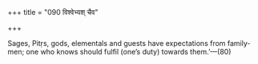+++
title = "090 विश्वेभ्यश् चैव"

+++

Sages, Pitṛs, gods, elementals and guests have expectations from family-men; one who knows should fulfil (one’s duty) towards them.’—(80)